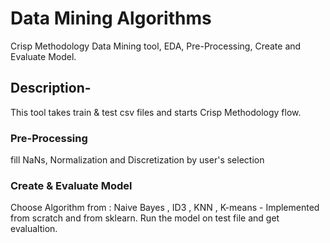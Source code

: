 # Data Mining Algorithms
Crisp Methodology Data Mining tool, EDA, Pre-Processing, Create and Evaluate Model.

## Description- 

This tool takes train & test csv files and starts Crisp Methodology flow.

### Pre-Processing
fill NaNs, Normalization and Discretization by user's selection

### Create & Evaluate Model
Choose Algorithm from : Naive Bayes , ID3 , KNN , K-means - Implemented from scratch and from sklearn.
Run the model on test file and get evalualtion.




